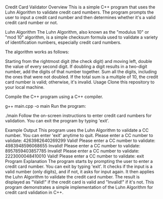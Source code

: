 Credit Card Validator
Overview
This is a simple C++ program that uses the Luhn Algorithm to validate credit card numbers. The program prompts the user to input a credit card number and then determines whether it's a valid credit card number or not.

Luhn Algorithm
The Luhn Algorithm, also known as the "modulus 10" or "mod 10" algorithm, is a simple checksum formula used to validate a variety of identification numbers, especially credit card numbers.

The algorithm works as follows:

Starting from the rightmost digit (the check digit) and moving left, double the value of every second digit.
If doubling a digit results in a two-digit number, add the digits of that number together.
Sum all the digits, including the ones that were not doubled.
If the total sum is a multiple of 10, the credit card number is valid; otherwise, it's invalid.
Usage
Clone this repository to your local machine.

Compile the C++ program using a C++ compiler.

g++ main.cpp -o main
Run the program:

./main
Follow the on-screen instructions to enter credit card numbers for validation. You can exit the program by typing 'exit'.

Example Output
This program uses the Luhn Algorithm to validate a CC number.
You can enter 'exit' anytime to quit.
Please enter a CC number to validate: 4263982640269299
Valid!
Please enter a CC number to validate: 4983948596068655
Invalid!
Please enter a CC number to validate: 8957859403857785
Invalid!
Please enter a CC number to validate: 2223000048410010
Valid!
Please enter a CC number to validate: exit
Program Explanation
The program starts by prompting the user to enter a credit card number. You can exit by typing 'exit'.
It checks if the input is a valid number (only digits), and if not, it asks for input again.
It then applies the Luhn Algorithm to validate the credit card number.
The result is displayed as "Valid!" if the credit card is valid and "Invalid!" if it's not.
This program demonstrates a simple implementation of the Luhn Algorithm for credit card validation in C++.
